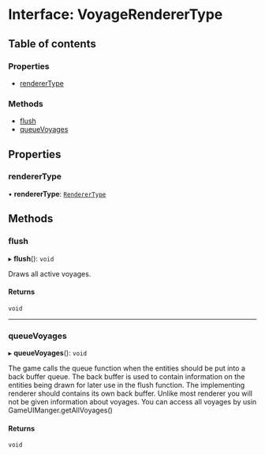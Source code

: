 # Interface: VoyageRendererType

## Table of contents

### Properties

- [rendererType](VoyageRendererType.md#renderertype)

### Methods

- [flush](VoyageRendererType.md#flush)
- [queueVoyages](VoyageRendererType.md#queuevoyages)

## Properties

### rendererType

• **rendererType**: [`RendererType`](../README.md#renderertype-1)

## Methods

### flush

▸ **flush**(): `void`

Draws all active voyages.

#### Returns

`void`

___

### queueVoyages

▸ **queueVoyages**(): `void`

The game calls the queue function when the entities should be put into a back buffer queue.
The back buffer is used to contain information on the entities being drawn for later use in the flush function.
The implementing renderer should contains its own back buffer.
Unlike most renderer you will not be given information about voyages.
You can access all voyages by usin GameUIManger.getAllVoyages()

#### Returns

`void`
